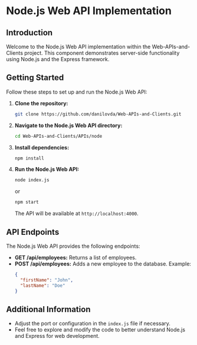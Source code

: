 # Node.js Web API Implementation

## Introduction

Welcome to the Node.js Web API implementation within the Web-APIs-and-Clients project. This component demonstrates server-side functionality using Node.js and the Express framework.

## Getting Started

Follow these steps to set up and run the Node.js Web API:

1. **Clone the repository:**
   ```bash
   git clone https://github.com/danilovda/Web-APIs-and-Clients.git
   ```

2. **Navigate to the Node.js Web API directory:**
   ```bash
   cd Web-APIs-and-Clients/APIs/node
   ```

3. **Install dependencies:**
   ```bash
   npm install
   ```

4. **Run the Node.js Web API:**
   ```bash
   node index.js
   ```
   or
   ```bash
   npm start   
   ```

   The API will be available at `http://localhost:4000`.

## API Endpoints

The Node.js Web API provides the following endpoints:

- **GET /api/employees:** Returns a list of employees.
- **POST /api/employees:** Adds a new employee to the database.
  Example:
  ```json
  {
    "firstName": "John",
    "lastName": "Doe"
  }
  ```

## Additional Information

- Adjust the port or configuration in the `index.js` file if necessary.
- Feel free to explore and modify the code to better understand Node.js and Express for web development.
